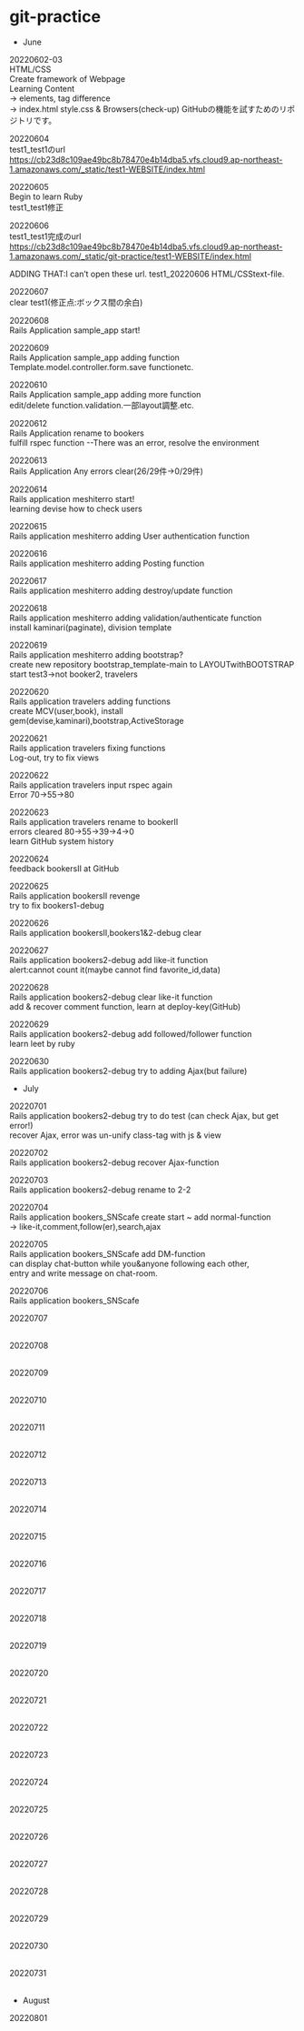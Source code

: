 # git-practice

* June

20220602-03<br>
HTML/CSS <br>
Create framework of Webpage<br>
Learning Content<br>
→ elements, tag difference<br>
→ index.html style.css & Browsers(check-up)
GitHubの機能を試すためのリポジトリです。<br>

20220604<br>
test1_test1のurl <br>
https://cb23d8c109ae49bc8b78470e4b14dba5.vfs.cloud9.ap-northeast-1.amazonaws.com/_static/test1-WEBSITE/index.html

20220605<br>
Begin to learn Ruby<br>
test1_test1修正

20220606<br>
test1_test1完成のurl<br>
https://cb23d8c109ae49bc8b78470e4b14dba5.vfs.cloud9.ap-northeast-1.amazonaws.com/_static/git-practice/test1-WEBSITE/index.html

ADDING THAT:I can’t open these url. test1_20220606 HTML/CSStext-file.<br>

20220607<br>
clear test1(修正点:ボックス間の余白)<br>

20220608<br>
Rails Application sample_app start!<br>

20220609<br>
Rails Application sample_app adding function<br>
Template.model.controller.form.save functionetc.<br>

20220610<br>
Rails Application sample_app adding more function<br>
edit/delete function.validation.一部layout調整.etc.<br>

20220612<br>
Rails Application rename to bookers<br>
fulfill rspec function --There was an error, resolve the environment<br>

20220613<br>
Rails Application Any errors clear(26/29件→0/29件)<br>

20220614<br>
Rails application meshiterro start!<br>
learning devise how to check users<br>

20220615<br>
Rails application meshiterro adding User authentication function<br>

20220616<br>
Rails application meshiterro adding Posting function<br>

20220617<br>
Rails application meshiterro adding destroy/update function<br>

20220618<br>
Rails application meshiterro adding validation/authenticate function<br>
install kaminari(paginate), division template<br>

20220619<br>
Rails application meshiterro adding bootstrap?<br>
create new repository bootstrap_template-main to LAYOUTwithBOOTSTRAP<br>
start test3→not booker2, travelers<br>

20220620<br>
Rails application travelers adding functions<br>
create MCV(user,book), install gem(devise,kaminari),bootstrap,ActiveStorage<br>

20220621<br>
Rails application travelers fixing functions<br>
Log-out, try to fix views<br>

20220622<br>
Rails application travelers input rspec again<br>
Error 70→55→80<br>

20220623<br>
Rails application travelers rename to bookerⅡ<br>
errors cleared 80→55→39→4→0<br>
learn GitHub system history<br>

20220624<br>
feedback bookersⅡ at GitHub<br>

20220625<br>
Rails application bookersⅡ revenge<br>
try to fix bookers1-debug<br>

20220626<br>
Rails application bookersⅡ,bookers1&2-debug clear<br>

20220627<br>
Rails application bookers2-debug add like-it function<br>
alert:cannot count it(maybe cannot find favorite_id,data)<br>

20220628<br>
Rails application bookers2-debug clear like-it function<br>
add & recover comment function, learn at deploy-key(GitHub)<br>

20220629<br>
Rails application bookers2-debug add followed/follower function<br>
learn leet by ruby<br>

20220630<br>
Rails application bookers2-debug try to adding Ajax(but failure)<br>

* July

20220701<br>
Rails application bookers2-debug try to do test (can check Ajax, but get error!)<br>
recover Ajax, error was un-unify class-tag with js & view<br>

20220702<br>
Rails application bookers2-debug recover Ajax-function<br>

20220703<br>
Rails application bookers2-debug rename to 2-2<br>

20220704<br>
Rails application bookers_SNScafe create start ~ add normal-function<br>
→ like-it,comment,follow(er),search,ajax<br>

20220705<br>
Rails application bookers_SNScafe add DM-function<br>
can display chat-button while you&anyone following each other,<br>
entry and write message on chat-room.<br>

20220706<br>
Rails application bookers_SNScafe<br>

20220707<br>
<br>

20220708<br>
<br>

20220709<br>
<br>

20220710<br>
<br>

20220711<br>
<br>

20220712<br>
<br>

20220713<br>
<br>

20220714<br>
<br>

20220715<br>
<br>

20220716<br>
<br>

20220717<br>
<br>

20220718<br>
<br>

20220719<br>
<br>

20220720<br>
<br>

20220721<br>
<br>

20220722<br>
<br>

20220723<br>
<br>

20220724<br>
<br>

20220725<br>
<br>

20220726<br>
<br>

20220727<br>
<br>

20220728<br>
<br>

20220729<br>
<br>

20220730<br>
<br>

20220731<br>
<br>

* August

20220801<br>
<br>
